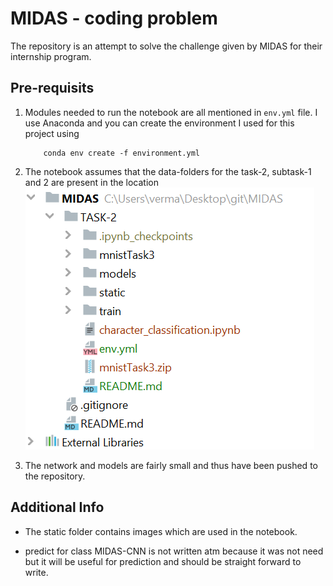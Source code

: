 # MIDAS - coding problem

The repository is an attempt to solve the challenge given by MIDAS for their internship program.

## Pre-requisits

1. Modules needed to run the notebook are all mentioned in `env.yml` file. I use Anaconda and you can create the environment I used for this project using 
    ```batch
        conda env create -f environment.yml
    ```

2. The notebook assumes that the data-folders for the task-2, subtask-1 and 2 are present in the location
    ![alt text](./static/data.png)
3. The network and models are fairly small and thus have been pushed to the repository.

## Additional Info
 
 - The static folder contains images which are used in the notebook.

 - predict for class MIDAS-CNN is not written atm because it was not need but it will be useful for prediction and should be straight forward to write.
  